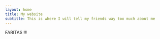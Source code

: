```yaml
---
layout: home
title: My website
subtitle: This is where I will tell my friends way too much about me
---
```


FARITAS !!!

